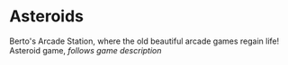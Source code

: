 # Asteroids

Berto's Arcade Station, where the old beautiful arcade games regain life! 
Asteroid game, *follows game description*
